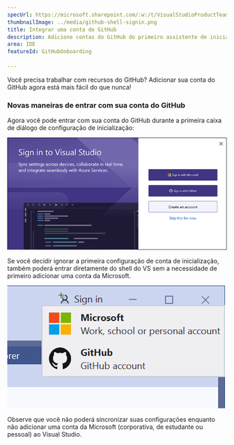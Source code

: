 ```yaml
---
specUrl: https://microsoft.sharepoint.com/:w:/t/VisualStudioProductTeam/ERPRQiOyAzVOmi1ymA69lDQBmCcjcMtfnV4aeZOgM_GW5w?e=cRcoaj
thumbnailImage: ../media/github-shell-signin.png
title: Integrar uma conta do GitHub
description: Adicione contas do GitHub do primeiro assistente de inicialização ou do shell do Visual Studio.
area: IDE
featureId: GitHubOnboarding

---
```



Você precisa trabalhar com recursos do GitHub? Adicionar sua conta do GitHub agora está mais fácil do que nunca! 

### Novas maneiras de entrar com sua conta do GitHub

Agora você pode entrar com sua conta do GitHub durante a primeira caixa de diálogo de configuração de inicialização:

![Entrada do GitHub na primeira caixa de diálogo de inicialização do VS](../media/github-firstlaunch.png)

Se você decidir ignorar a primeira configuração de conta de inicialização, também poderá entrar diretamente do shell do VS sem a necessidade de primeiro adicionar uma conta da Microsoft.

![Entrar no GitHub por meio do shell do VS](../media/github-shell-signin.png)

Observe que você não poderá sincronizar suas configurações enquanto não adicionar uma conta da Microsoft (corporativa, de estudante ou pessoal) ao Visual Studio.
